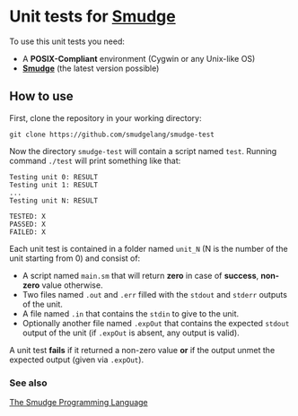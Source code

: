 # Unit tests for [Smudge](https://github.com/smudgelang/smudge)
To use this unit tests you need:
- A **POSIX-Compliant** environment (Cygwin or any Unix-like OS)
- [**Smudge**](https://github.com/smudgelang/smudge) (the latest version possible)

## How to use
First, clone the repository in your working directory:

```
git clone https://github.com/smudgelang/smudge-test
```

Now the directory `smudge-test` will contain a script named `test`.
Running command `./test` will print something like that:

```
Testing unit 0: RESULT
Testing unit 1: RESULT
...
Testing unit N: RESULT

TESTED: X
PASSED: X
FAILED: X
```

Each unit test is contained in a folder named `unit_N` (N is the number of the unit starting from 0) and consist of:
- A script named `main.sm` that will return **zero** in case of **success**, **non-zero** value otherwise.
- Two files named `.out` and `.err` filled with the `stdout` and `stderr` outputs of the unit.
- A file named `.in` that contains the `stdin` to give to the unit.
- Optionally another file named `.expOut` that contains the expected `stdout` output of the unit (if `.expOut` is absent, any output is valid).

A unit test **fails** if it returned a non-zero value **or**
if the output unmet the expected output (given via `.expOut`).

### See also
[The Smudge Programming Language](https://github.com/smudgelang/smudge)
